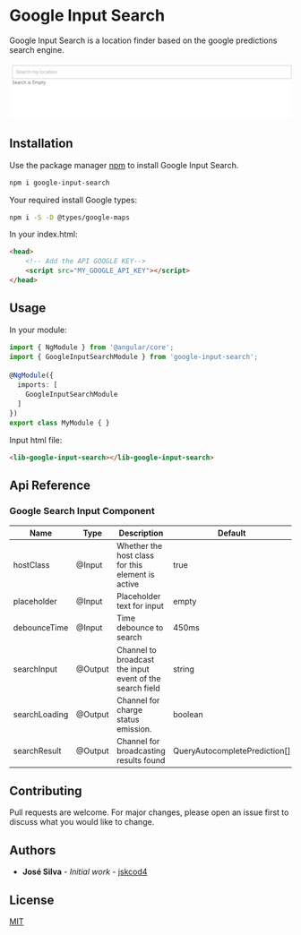 # Google Input Search

Google Input Search is a location finder based on the google predictions search engine.

![Demo Google Input Search](https://github.com/joserozsil/google-input-search/blob/master/google-input-search-demo.gif)

## Installation

Use the package manager [npm](https://www.npmjs.com/) to install Google Input Search.

```bash
npm i google-input-search
```

Your required install Google types:

```bash
npm i -S -D @types/google-maps
```

In your index.html:

```html
<head>
    <!-- Add the API GOOGLE KEY-->
    <script src="MY_GOOGLE_API_KEY"></script>
</head>
```

## Usage

In your module:
```ts
import { NgModule } from '@angular/core';
import { GoogleInputSearchModule } from 'google-input-search';

@NgModule({
  imports: [
    GoogleInputSearchModule
  ]
})
export class MyModule { }
```

Input html file: 

```html
<lib-google-input-search></lib-google-input-search>
```

## Api Reference

### Google Search Input Component 

| Name                   | Type    | Description                                                                   |Default|
|------------------------|---------|-------------------------------------------------------------------------------|-------|
| hostClass              | @Input  | Whether the host class for this element is active                             | true                             |
| placeholder            | @Input  | Placeholder text for input                                                    | empty                            |
| debounceTime           | @Input  | Time debounce to search                                                       | 450ms                            |
| searchInput            | @Output | Channel to broadcast the input event of the search field                      | string                           |
| searchLoading          | @Output | Channel for charge status emission.                                           | boolean                          |
| searchResult           | @Output | Channel for broadcasting results found                                        | QueryAutocompletePrediction[]    |

## Contributing
Pull requests are welcome. For major changes, please open an issue first to discuss what you would like to change.

## Authors

* **José Silva** - *Initial work* - [jskcod4](https://github.com/joserozsil)

## License
[MIT](https://choosealicense.com/licenses/mit/)
